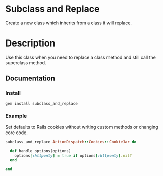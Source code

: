 # Subclass and Replace

Create a new class which inherits from a class it will replace.

# Description

Use this class when you need to replace a class method and still call the superclass method.

## Documentation

### Install

    gem install subclass_and_replace

### Example

Set defaults to Rails cookies without writing custom methods or changing core code.

```ruby
subclass_and_replace ActionDispatch::Cookies::CookieJar do

  def handle_options(options)
    options[:httponly] = true if options[:httponly].nil?
  end

end
```
